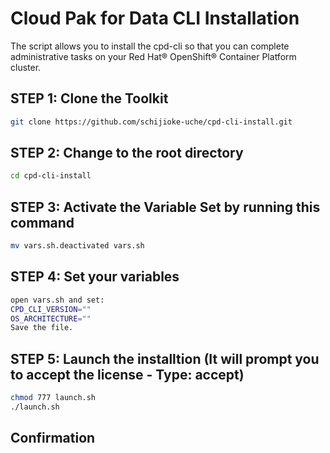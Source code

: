 # Cloud Pak for Data CLI Installation 

The script allows you to install the cpd-cli so that you can complete administrative tasks on your Red Hat® OpenShift® Container Platform cluster.

## STEP 1: Clone the Toolkit
```sh
git clone https://github.com/schijioke-uche/cpd-cli-install.git
```

## STEP 2: Change to the root directory
```sh
cd cpd-cli-install
```

## STEP 3: Activate the Variable Set by running this command
```sh
mv vars.sh.deactivated vars.sh
```

## STEP 4: Set your variables 
```sh
open vars.sh and set:
CPD_CLI_VERSION=""
OS_ARCHITECTURE=""
Save the file.
```

## STEP 5: Launch the installtion (It will prompt you to accept the license - Type: accept)
```sh
chmod 777 launch.sh
./launch.sh
```

## Confirmation


